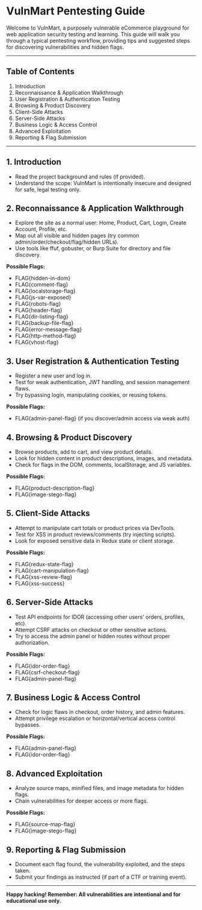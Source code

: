 # VulnMart Pentesting Guide

Welcome to VulnMart, a purposely vulnerable eCommerce playground for web application security testing and learning. This guide will walk you through a typical pentesting workflow, providing tips and suggested steps for discovering vulnerabilities and hidden flags.

---

## Table of Contents
1. Introduction
2. Reconnaissance & Application Walkthrough
3. User Registration & Authentication Testing
4. Browsing & Product Discovery
5. Client-Side Attacks
6. Server-Side Attacks
7. Business Logic & Access Control
8. Advanced Exploitation
9. Reporting & Flag Submission

---

## 1. Introduction
- Read the project background and rules (if provided).
- Understand the scope: VulnMart is intentionally insecure and designed for safe, legal testing only.

## 2. Reconnaissance & Application Walkthrough
- Explore the site as a normal user: Home, Product, Cart, Login, Create Account, Profile, etc.
- Map out all visible and hidden pages (try common admin/order/checkout/flag/hidden URLs).
- Use tools like ffuf, gobuster, or Burp Suite for directory and file discovery.

**Possible Flags:**
- FLAG{hidden-in-dom}
- FLAG{comment-flag}
- FLAG{localstorage-flag}
- FLAG{js-var-exposed}
- FLAG{robots-flag}
- FLAG{header-flag}
- FLAG{dir-listing-flag}
- FLAG{backup-file-flag}
- FLAG{error-message-flag}
- FLAG{http-method-flag}
- FLAG{vhost-flag}

## 3. User Registration & Authentication Testing
- Register a new user and log in.
- Test for weak authentication, JWT handling, and session management flaws.
- Try bypassing login, manipulating cookies, or reusing tokens.

**Possible Flags:**
- FLAG{admin-panel-flag} (if you discover/admin access via weak auth)

## 4. Browsing & Product Discovery
- Browse products, add to cart, and view product details.
- Look for hidden content in product descriptions, images, and metadata.
- Check for flags in the DOM, comments, localStorage, and JS variables.

**Possible Flags:**
- FLAG{product-description-flag}
- FLAG{image-stego-flag}

## 5. Client-Side Attacks
- Attempt to manipulate cart totals or product prices via DevTools.
- Test for XSS in product reviews/comments (try injecting scripts).
- Look for exposed sensitive data in Redux state or client storage.

**Possible Flags:**
- FLAG{redux-state-flag}
- FLAG{cart-manipulation-flag}
- FLAG{xss-review-flag}
- FLAG{xss-success}

## 6. Server-Side Attacks
- Test API endpoints for IDOR (accessing other users' orders, profiles, etc).
- Attempt CSRF attacks on checkout or other sensitive actions.
- Try to access the admin panel or hidden routes without proper authorization.

**Possible Flags:**
- FLAG{idor-order-flag}
- FLAG{csrf-checkout-flag}
- FLAG{admin-panel-flag}

## 7. Business Logic & Access Control
- Check for logic flaws in checkout, order history, and admin features.
- Attempt privilege escalation or horizontal/vertical access control bypasses.

**Possible Flags:**
- FLAG{admin-panel-flag}
- FLAG{idor-order-flag}

## 8. Advanced Exploitation
- Analyze source maps, minified files, and image metadata for hidden flags.
- Chain vulnerabilities for deeper access or more flags.

**Possible Flags:**
- FLAG{source-map-flag}
- FLAG{image-stego-flag}

## 9. Reporting & Flag Submission
- Document each flag found, the vulnerability exploited, and the steps taken.
- Submit your findings as instructed (if part of a CTF or training event).

---

**Happy hacking! Remember: All vulnerabilities are intentional and for educational use only.**
